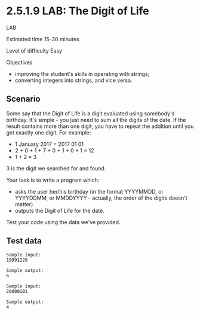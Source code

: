 # 2.5.1.9 LAB: The Digit of Life

LAB

Estimated time
15-30 minutes

Level of difficulty
Easy

Objectives

- improving the student's skills in operating with strings;
- converting integers into strings, and vice versa.

## Scenario

Some say that the Digit of Life is a digit evaluated using somebody's birthday. It's simple - you just need to sum all the digits of the date. If the result contains more than one digit, you have to repeat the addition until you get exactly one digit. For example:

- 1 January 2017 = 2017 01 01
- 2 + 0 + 1 + 7 + 0 + 1 + 0 + 1 = 12
- 1 + 2 = 3

3 is the digit we searched for and found.

Your task is to write a program which:

- asks the user her/his birthday (in the format YYYYMMDD, or YYYYDDMM, or MMDDYYYY - actually, the order of the digits doesn't matter)
- outputs the Digit of Life for the date.

Test your code using the data we've provided.
## Test data
```
Sample input:
19991229

Sample output:
6
```
```
Sample input:
20000101

Sample output:
4
```
